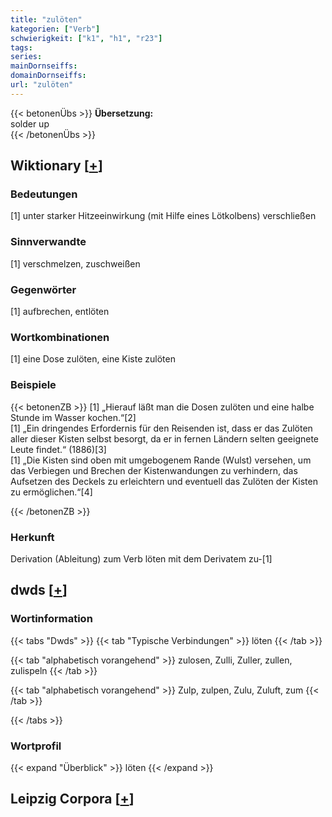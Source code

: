 ```yaml
---
title: "zulöten"
kategorien: ["Verb"]
schwierigkeit: ["k1", "h1", "r23"]
tags:
series:
mainDornseiffs:
domainDornseiffs:
url: "zulöten"
---
```


{{< betonenÜbs >}}
**Übersetzung:**  
solder up  
{{< /betonenÜbs >}}

## Wiktionary [[+](https://de.wiktionary.org/wiki/zulöten)]

### Bedeutungen
[1] unter starker Hitzeeinwirkung (mit Hilfe eines Lötkolbens) verschließen  

### Sinnverwandte
[1] verschmelzen, zuschweißen  

### Gegenwörter
[1] aufbrechen, entlöten  

### Wortkombinationen
[1] eine Dose zulöten, eine Kiste zulöten  

### Beispiele
{{< betonenZB >}}
[1] „Hierauf läßt man die Dosen zulöten und eine halbe Stunde im Wasser kochen.“[2]  
[1] „Ein dringendes Erfordernis für den Reisenden ist, dass er das Zulöten aller dieser Kisten selbst besorgt, da er in fernen Ländern selten geeignete Leute findet.“ (1886)[3]  
[1] „Die Kisten sind oben mit umgebogenem Rande (Wulst) versehen, um das Verbiegen und Brechen der Kistenwandungen zu verhindern, das Aufsetzen des Deckels zu erleichtern und eventuell das Zulöten der Kisten zu ermöglichen.“[4]  

{{< /betonenZB >}}
### Herkunft
Derivation (Ableitung) zum Verb löten mit dem Derivatem zu-[1]  



## dwds [[+](https://www.dwds.de/wb/zulöten)]

### Wortinformation
{{< tabs "Dwds" >}}
{{< tab "Typische Verbindungen" >}}
löten
{{< /tab >}}

{{< tab "alphabetisch vorangehend" >}}
zulosen, Zulli, Zuller, zullen, zulispeln
{{< /tab >}}

{{< tab "alphabetisch vorangehend" >}}
Zulp, zulpen, Zulu, Zuluft, zum
{{< /tab >}}

{{< /tabs >}}

### Wortprofil
{{< expand "Überblick" >}} löten {{< /expand >}}

## Leipzig Corpora [[+](https://corpora.uni-leipzig.de/en/res?word=zulöten&corpusId=deu_newscrawl-public_2018)]


